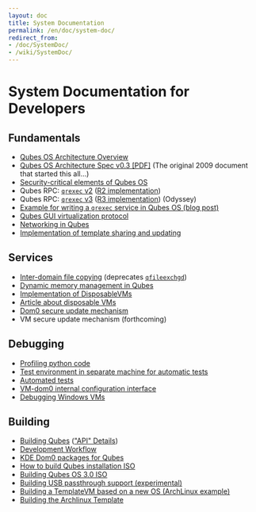 ```yaml
---
layout: doc
title: System Documentation
permalink: /en/doc/system-doc/
redirect_from:
- /doc/SystemDoc/
- /wiki/SystemDoc/
---
```


System Documentation for Developers
===================================

Fundamentals
------------
 * [Qubes OS Architecture Overview](/en/doc/qubes-architecture/)
 * [Qubes OS Architecture Spec v0.3 [PDF]](/attachment/wiki/QubesArchitecture/arch-spec-0.3.pdf) (The original 2009 document that started this all...)
 * [Security-critical elements of Qubes OS](/en/doc/security-critical-code/)
 * Qubes RPC: [`qrexec` v2](/en/doc/qrexec/) ([R2 implementation](/en/doc/qrexec2-implementation/))
 * Qubes RPC: [`qrexec` v3](/en/doc/qrexec3/) ([R3 implementation](/en/doc/qrexec3-implementation/)) (Odyssey)
 * [Example for writing a `qrexec` service in Qubes OS (blog post)](http://theinvisiblethings.blogspot.com/2013/02/converting-untrusted-pdfs-into-trusted.html)
 * [Qubes GUI virtualization protocol](/en/doc/gui/)
 * [Networking in Qubes](/en/doc/qubes-net/)
 * [Implementation of template sharing and updating](/en/doc/template-implementation/)

Services
--------
 * [Inter-domain file copying](/en/doc/qfilecopy/) (deprecates [`qfileexchgd`](/en/doc/qfileexchgd/))
 * [Dynamic memory management in Qubes](/en/doc/qmemman/)
 * [Implementation of DisposableVMs](/en/doc/dvm-impl/)
 * [Article about disposable VMs](http://theinvisiblethings.blogspot.com/2010/06/disposable-vms.html)
 * [Dom0 secure update mechanism](/en/doc/dom0-secure-updates/)
 * VM secure update mechanism (forthcoming)

Debugging
---------
 * [Profiling python code](/en/doc/profiling/)
 * [Test environment in separate machine for automatic tests](/en/doc/test-bench/)
 * [Automated tests](/en/doc/automated-tests/)
 * [VM-dom0 internal configuration interface](/en/doc/vm-interface/)
 * [Debugging Windows VMs](/en/doc/windows-debugging/)

Building
--------
 * [Building Qubes](/en/doc/qubes-builder/) (["API" Details](/en/doc/qubes-builder-details/))
 * [Development Workflow](/en/doc/development-workflow/)
 * [KDE Dom0 packages for Qubes](/en/doc/kde-dom0/)
 * [How to build Qubes installation ISO](/en/doc/installation-iso-building/)
 * [Building Qubes OS 3.0 ISO](/en/doc/qubes-r3-building/)
 * [Building USB passthrough support (experimental)](/en/doc/usbvm/)
 * [Building a TemplateVM based on a new OS (ArchLinux example)](/en/doc/building-non-fedora-template/)
 * [Building the Archlinux Template](/en/doc/building-archlinux-template/)



